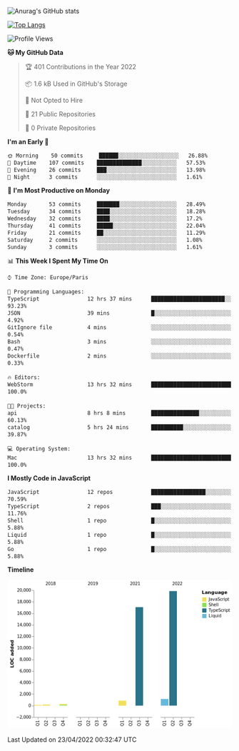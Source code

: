 ![Anurag's GitHub stats](https://github-readme-stats.vercel.app/api?username=sufiane&theme=dark&show_icons=true&count_private=true)


[![Top Langs](https://github-readme-stats.vercel.app/api/top-langs/?username=sufiane&layout=compact)](https://github.com/anuraghazra/github-readme-stats)

<!--START_SECTION:waka-->
![Profile Views](http://img.shields.io/badge/Profile%20Views-0-blue)

**🐱 My GitHub Data** 

> 🏆 401 Contributions in the Year 2022
 > 
> 📦 1.6 kB Used in GitHub's Storage 
 > 
> 🚫 Not Opted to Hire
 > 
> 📜 21 Public Repositories 
 > 
> 🔑 0 Private Repositories  
 > 
**I'm an Early 🐤** 

```text
🌞 Morning    50 commits     ██████░░░░░░░░░░░░░░░░░░░   26.88% 
🌆 Daytime    107 commits    ██████████████░░░░░░░░░░░   57.53% 
🌃 Evening    26 commits     ███░░░░░░░░░░░░░░░░░░░░░░   13.98% 
🌙 Night      3 commits      ░░░░░░░░░░░░░░░░░░░░░░░░░   1.61%

```
📅 **I'm Most Productive on Monday** 

```text
Monday       53 commits     ███████░░░░░░░░░░░░░░░░░░   28.49% 
Tuesday      34 commits     ████░░░░░░░░░░░░░░░░░░░░░   18.28% 
Wednesday    32 commits     ████░░░░░░░░░░░░░░░░░░░░░   17.2% 
Thursday     41 commits     █████░░░░░░░░░░░░░░░░░░░░   22.04% 
Friday       21 commits     ██░░░░░░░░░░░░░░░░░░░░░░░   11.29% 
Saturday     2 commits      ░░░░░░░░░░░░░░░░░░░░░░░░░   1.08% 
Sunday       3 commits      ░░░░░░░░░░░░░░░░░░░░░░░░░   1.61%

```


📊 **This Week I Spent My Time On** 

```text
⌚︎ Time Zone: Europe/Paris

💬 Programming Languages: 
TypeScript               12 hrs 37 mins      ███████████████████████░░   93.23% 
JSON                     39 mins             █░░░░░░░░░░░░░░░░░░░░░░░░   4.92% 
GitIgnore file           4 mins              ░░░░░░░░░░░░░░░░░░░░░░░░░   0.54% 
Bash                     3 mins              ░░░░░░░░░░░░░░░░░░░░░░░░░   0.47% 
Dockerfile               2 mins              ░░░░░░░░░░░░░░░░░░░░░░░░░   0.33%

🔥 Editors: 
WebStorm                 13 hrs 32 mins      █████████████████████████   100.0%

🐱‍💻 Projects: 
api                      8 hrs 8 mins        ███████████████░░░░░░░░░░   60.13% 
catalog                  5 hrs 24 mins       ██████████░░░░░░░░░░░░░░░   39.87%

💻 Operating System: 
Mac                      13 hrs 32 mins      █████████████████████████   100.0%

```

**I Mostly Code in JavaScript** 

```text
JavaScript               12 repos            █████████████████░░░░░░░░   70.59% 
TypeScript               2 repos             ███░░░░░░░░░░░░░░░░░░░░░░   11.76% 
Shell                    1 repo              █░░░░░░░░░░░░░░░░░░░░░░░░   5.88% 
Liquid                   1 repo              █░░░░░░░░░░░░░░░░░░░░░░░░   5.88% 
Go                       1 repo              █░░░░░░░░░░░░░░░░░░░░░░░░   5.88%

```


**Timeline**

![Chart not found](https://raw.githubusercontent.com/Sufiane/Sufiane/main/charts/bar_graph.png) 


 Last Updated on 23/04/2022 00:32:47 UTC
<!--END_SECTION:waka-->


<!--
**Sufiane/sufiane** is a ✨ _special_ ✨ repository because its `README.md` (this file) appears on your GitHub profile.

Here are some ideas to get you started:

- 🔭 I’m currently working on ...
- 🌱 I’m currently learning ...
- 👯 I’m looking to collaborate on ...
- 🤔 I’m looking for help with ...
- 💬 Ask me about ...
- 📫 How to reach me: ...
- 😄 Pronouns: ...
- ⚡ Fun fact: ...
-->
